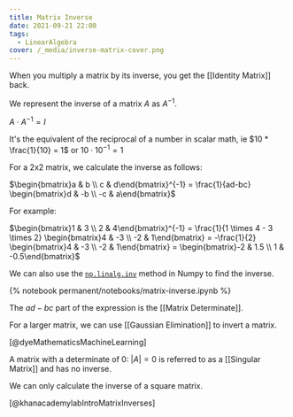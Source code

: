 ```yaml
---
title: Matrix Inverse
date: 2021-09-21 22:00
tags:
  - LinearAlgebra
cover: /_media/inverse-matrix-cover.png
---
```


When you multiply a matrix by its inverse, you get the [[Identity Matrix]] back.

We represent the inverse of a matrix $A$ as $A^{-1}$.

$A \cdot A^{-1} = I$

It's the equivalent of the reciprocal of a number in scalar math, ie $10 * \frac{1}{10} = 1$ or $10 \cdot 10^{-1} = 1$

For a 2x2 matrix, we calculate the inverse as follows:

$\begin{bmatrix}a & b \\ c & d\end{bmatrix}^{-1} = \frac{1}{ad-bc} \begin{bmatrix}d & -b \\ -c & a\end{bmatrix}$

For example:

$\begin{bmatrix}1 & 3 \\ 2 & 4\end{bmatrix}^{-1} = \frac{1}{1 \times 4 - 3 \times 2} \begin{bmatrix}4 & -3 \\ -2 & 1\end{bmatrix} = -\frac{1}{2} \begin{bmatrix}4 & -3 \\ -2 & 1\end{bmatrix} = \begin{bmatrix}-2 & 1.5 \\ 1 & -0.5\end{bmatrix}$

We can also use the [`np.linalg.inv`](https://numpy.org/doc/stable/reference/generated/numpy.linalg.inv.html) method in Numpy to find the inverse.

{% notebook permanent/notebooks/matrix-inverse.ipynb %}

The $ad-bc$ part of the expression is the [[Matrix Determinate]].

For a larger matrix, we can use [[Gaussian Elimination]] to invert a matrix.

[@dyeMathematicsMachineLearning]

A matrix with a determinate of 0: $|A| = 0$ is referred to as a [[Singular Matrix]] and has no inverse.

We can only calculate the inverse of a square matrix.

[@khanacademylabIntroMatrixInverses]